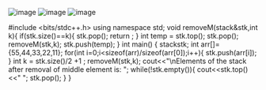 ![image](https://github.com/Jiyarathore/Recursion/assets/96529109/f62fcb67-2cfa-4fe3-ad5d-116db50c02ed)
![image](https://github.com/Jiyarathore/Recursion/assets/96529109/5bb9866a-32ec-4cab-a0cc-5532ee41f40c)
![image](https://github.com/Jiyarathore/Recursion/assets/96529109/f1f507b4-2383-44e1-8e35-17977c8e4ca4)


#include <bits/stdc++.h>
using namespace std;
void removeM(stack<int>&stk,int k){
    if(stk.size()==k){
        stk.pop();
        return ;
    }
    int temp = stk.top();
    stk.pop();
    removeM(stk,k);
    stk.push(temp);
}
int main()
{
    stack<int>stk;
    int arr[]={55,44,33,22,11};
    for(int i=0;i<sizeof(arr)/sizeof(arr[0]);i++){
        stk.push(arr[i]);
    }
    int k = stk.size()/2 +1 ;
    removeM(stk,k);
    cout<<"\nElements of the stack after removal of middle element is: ";
    while(!stk.empty()){
        cout<<stk.top()<<"  ";
        stk.pop();
    }
}
